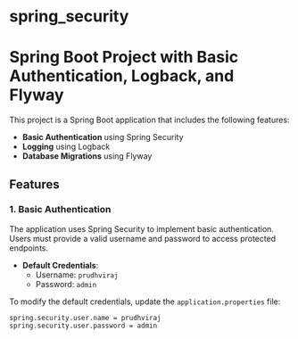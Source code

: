 # spring_security

# Spring Boot Project with Basic Authentication, Logback, and Flyway

This project is a Spring Boot application that includes the following features:

- **Basic Authentication** using Spring Security
- **Logging** using Logback
- **Database Migrations** using Flyway

## Features

### 1. Basic Authentication
The application uses Spring Security to implement basic authentication. Users must provide a valid username and password to access protected endpoints.

- **Default Credentials**:
  - Username: `prudhviraj`
  - Password: `admin`
  
To modify the default credentials, update the `application.properties`  file:

```properties
spring.security.user.name = prudhviraj
spring.security.user.password = admin
